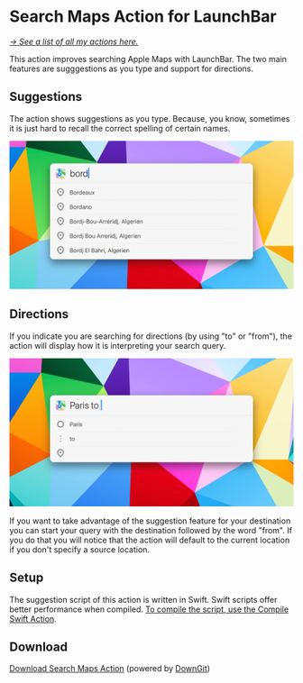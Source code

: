 # Search Maps Action for LaunchBar

*[→ See a list of all my actions here.](https://ptujec.github.io/launchbar)* 

This action improves searching Apple Maps with LaunchBar. The two main features are sugggestions as you type and support for directions. 

## Suggestions

The action shows suggestions as you type. Because, you know, sometimes it is just hard to recall the correct spelling of certain names. 

<img src="01.jpg" width="784"/> 

## Directions

If you indicate you are searching for directions (by using "to" or "from"), the action will display how it is interpreting your search query.

<img src="02.jpg" width="784"/> 

If you want to take advantage of the suggestion feature for your destination you can start your query with the destination followed by the word "from". If you do that you will notice that the action will default to the current location if you don't specify a source location. 

## Setup

The suggestion script of this action is written in Swift. Swift scripts offer better performance when compiled. [To compile the script, use the Compile Swift Action](https://github.com/Ptujec/LaunchBar/tree/master/Compile-Swift-Action#launchbar-action-compile-swift-action).

## Download

[Download Search Maps Action](https://minhaskamal.github.io/DownGit/#/home?url=https://github.com/Ptujec/LaunchBar/tree/master/Search-Maps) (powered by [DownGit](https://github.com/MinhasKamal/DownGit))
